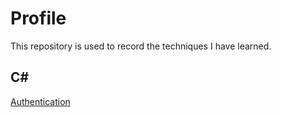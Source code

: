 # Profile
This repository is used to record the techniques I have learned.

## C#
[Authentication](./C_Sharp/Authentication.md)